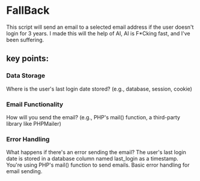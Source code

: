 # FallBack
This script will send an email to a selected email address if the user doesn't login for 3 years.
I made this will the help of AI, AI is F*Cking fast, and I've been suffering.

## key points:

### Data Storage
Where is the user's last login date stored? (e.g., database, session, cookie)

### Email Functionality
How will you send the email? (e.g., PHP's mail() function, a third-party library like PHPMailer)

### Error Handling
What happens if there's an error sending the email?
The user's last login date is stored in a database column named last_login as a timestamp.
You're using PHP's mail() function to send emails.
Basic error handling for email sending.
